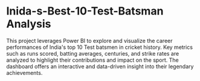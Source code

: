 # Inida-s-Best-10-Test-Batsman Analysis

This project leverages Power BI to explore and visualize the career performances of India's top 10 Test batsmen in cricket history. Key metrics such as runs scored, batting averages, centuries, and strike rates are analyzed to highlight their contributions and impact on the sport. The dashboard offers an interactive and data-driven insight into their legendary achievements.
